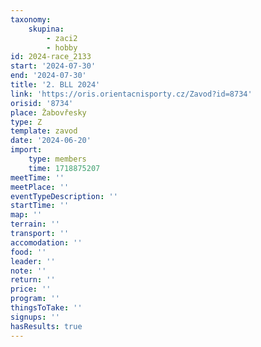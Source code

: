 ```yaml
---
taxonomy:
    skupina:
        - zaci2
        - hobby
id: 2024-race_2133
start: '2024-07-30'
end: '2024-07-30'
title: '2. BLL 2024'
link: 'https://oris.orientacnisporty.cz/Zavod?id=8734'
orisid: '8734'
place: Žabovřesky
type: Z
template: zavod
date: '2024-06-20'
import:
    type: members
    time: 1718875207
meetTime: ''
meetPlace: ''
eventTypeDescription: ''
startTime: ''
map: ''
terrain: ''
transport: ''
accomodation: ''
food: ''
leader: ''
note: ''
return: ''
price: ''
program: ''
thingsToTake: ''
signups: ''
hasResults: true
---
```


